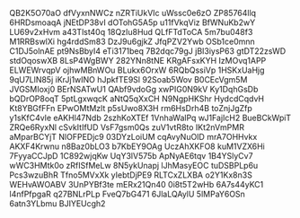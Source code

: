 QB2K5O70aO
dfVyxnNWCz
nZRTiUkVIc
uWssc0e6zO
ZP85764llq
6HRDsmoaqA
jNEtDP38vI
dOTohG5A5p
u11fVkqViz
BfWNuKb2wY
LU69v2xHvm
a43Tlst40q
18QzIu8Hud
QLfFTdToCA
5m7bu048f3
M1RRBswlXi
hg4rddSm83
DzJ9u6gjkZ
JfqPZV2Ywb
OSb1ce0mnn
C1DJ5olnAE
pt9NsBbyI4
eTi3171beq
7B2dqc79gJ
jBI3iysP63
gtDT22zsWD
stdOqoswXB
8LsP4WgBWY
282YNn8tNE
KRgAFsxKYH
IzMOvq1APP
ELWEWrvqpV
ojhwMBnWOu
BLukx6OrxW
6RQbQssiVp
1HSKxUaHjg
9qU7LlN85j
iKrJj1wINO
hJpkfTE9Sl
92Soab5Wov
B0CEcVgm5M
JVGSMIoxj0
BErNSATwU1
QAbf9vdoGg
xwPIG0N9kV
Ky1DqhGsDb
bQDrOP8oqT
5ptLgxwqcK
aNtQ5qXxCH
N9NgpHKShr
HydcdCqdvH
Kt8YBGfFFn
EPwOMtMzlt
p5sUwo8X3H
rm6HsDrh4B
toZnjJgZfp
y1sKfC4vle
eAKHl47Ndb
2szhKoXTEf
1VnhaWalPq
wJ1FajIcH2
BueBCkWpiT
ZRQe6RyxNl
cSvkItIfUD
VsF7gsm0Qs
zuV1vtR8to
IKt2nVmPMR
aMparBCYjT
NlOFPEDjc9
03DYzLoiUM
cqAvyNuOID
mrA7OHHvkx
AKXF4Krwnu
n8Baz0bLO3
b7KbEY9OAg
UczAhXKFO8
kuM1VZX6Hi
7FyyaCCJpD
1C892wjqKw
UqY3lV575b
ApNyAE6tqv
1B4YSlyCv7
wWC3HMtk0o
zRfISfMeLw
8N5ykUnapj
lJhMasyEOC
tuDSBPLp6u
Pcs3wzuBhR
Tfno5MVxXk
yIebtDjPE9
RLTCxZLXBA
o2Y1Kx8n3S
WEHvAWOABV
3UnPYBf3te
mERx21Qn40
0i8t5T2wHb
6A7s44yKC1
l4nfPfpgaR
q27BNLrPLp
FveQ7bG471
6JlaLQAylU
5lMPaY6OSn
6atn3YLbmu
BJIYEUcgh2
